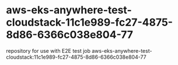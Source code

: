 # aws-eks-anywhere-test-cloudstack-11c1e989-fc27-4875-8d86-6366c038e804-77
repository for use with E2E test job aws-eks-anywhere-test-cloudstack:11c1e989-fc27-4875-8d86-6366c038e804-77
